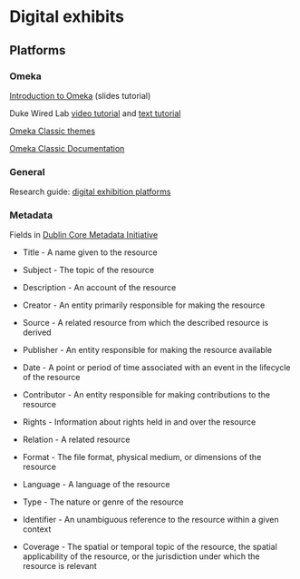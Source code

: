 # Digital exhibits

## Platforms

### Omeka

[Introduction to Omeka](https://omekagym.omeka.net/items/show/521) (slides tutorial)

Duke Wired Lab [video tutorial](https://www.youtube.com/watch?v=tii2aL7cMBE&list=PL4pAvjVJyuICiJwNw-MVFroGyE13lUhv4) and [text tutorial](https://docs.google.com/document/d/1kufh1so0Ug_5ILs2g-spp5BaGlVPQdhUsMdfHicmXpg/edit)

[Omeka Classic themes](https://omeka.org/classic/themes/)

[Omeka Classic Documentation](https://omeka.org/classic/docs/)

### General

Research guide: [digital exhibition platforms](https://guides.nyu.edu/teachdh)

### Metadata

Fields in [Dublin Core Metadata Initiative](https://www.dublincore.org/specifications/dublin-core/dces/)

- Title - A name given to the resource

- Subject - The topic of the resource

- Description - An account of the resource

- Creator - An entity primarily responsible for making the resource

- Source - A related resource from which the described resource is derived

- Publisher - An entity responsible for making the resource available

- Date - A point or period of time associated with an event in the lifecycle of the resource

- Contributor - An entity responsible for making contributions to the resource

- Rights - Information about rights held in and over the resource

- Relation - A related resource

- Format - The file format, physical medium, or dimensions of the resource

- Language - A language of the resource

- Type - The nature or genre of the resource

- Identifier - An unambiguous reference to the resource within a given context

- Coverage - The spatial or temporal topic of the resource, the spatial applicability of the resource, or the jurisdiction under which the resource is relevant
